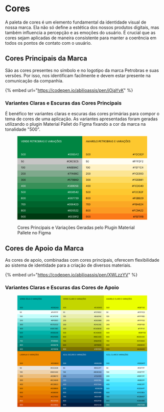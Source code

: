 # Cores

A paleta de cores é um elemento fundamental da identidade visual de nossa marca. Ela não só define a estética dos nossos produtos digitais, mas também influencia a percepção e as emoções do usuário. É crucial que as cores sejam aplicadas de maneira consistente para manter a coerência em todos os pontos de contato com o usuário.

## Cores Principais da Marca

São as cores presentes no símbolo e no logotipo da marca Petrobras e suas versões. Por isso, nos identificam facilmente e devem estar presente na comunicação da companhia.

{% embed url="https://codepen.io/abilioassis/pen/jOjaYvK" %}

### Variantes Claras e Escuras das Cores Principais

É benéfico ter variantes claras e escuras das cores primárias para compor o tema de cores de uma aplicação. As variantes apresentadas foram geradas utilizando o plugin Material Pallet do Figma fixando a cor da marca na tonalidade "500".

<figure><img src="../.gitbook/assets/cores-principais-variacoes.png" alt=""><figcaption><p>Cores Principais e Variações Geradas pelo Plugin Material Pallete no Figma</p></figcaption></figure>

## Cores de Apoio da Marca

As cores de apoio, combinadas com cores principais, oferecem flexibilidade ao sistema de identidade para a criação de diversos materiais.

{% embed url="https://codepen.io/abilioassis/pen/XWLzzYV" %}

### Variantes Claras e Escuras das Cores de Apoio

<figure><img src="../.gitbook/assets/cores-de-apoio-variacoes.png" alt=""><figcaption></figcaption></figure>
